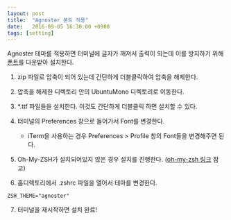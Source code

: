 ```yaml
---
layout: post
title:  "Agnoster 폰트 적용"
date:   2016-09-05 16:30:00 +0900
tags: [setting]
---
```


Agnoster 테마를 적용하면 터미널에 글자가 깨져서 출력이 되는데 이를 방지하기 위해 [폰트]를 다운받아 설치한다.

1. zip 파일로 압축이 되어 있는데 간단하게 더블클릭하여 압축을 해제한다.

2. 압축을 해제한 디렉토리 안의 UbuntuMono 디렉토리로 이동한다.

3. *.ttf 파일들을 설치한다. 이것도 간단하게 더블클릭 하면 설치할 수 있다.

4. 터미널의 Preferences 창으로 들어가서 Font를 변경한다.

   * iTerm을 사용하는 경우 Preferences > Profile 창의 Font들을 변경해주면 된다.

5. Oh-My-ZSH가 설치되어있지 않은 경우 설치를 진행한다. ([oh-my-zsh 링크] 참고)

6. 홈디렉토리에서 .zshrc 파일을 열어서 테마를 변경한다.

```
ZSH_THEME="agnoster"
```

7. 터미널을 재시작하면 설치 완료!

   ​

[폰트]: https://github.com/powerline/fonts/archive/master.zip
[oh-my-zsh 링크]: https://github.com/robbyrussell/oh-my-zsh
